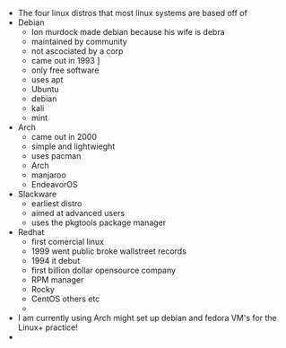 - The four linux distros that most linux systems are based off of
- Debian 
	- Ion murdock made debian because his wife is debra 
	- maintained by community 
	- not ascociated by a corp 
	- came out in 1993 ]
	- only free software 
	- uses apt 
	- Ubuntu 
	- debian 
	- kali 
	- mint
- Arch 
	- came out in 2000 
	- simple and lightwieght 
	- uses pacman 
	- Arch 
	- manjaroo
	- EndeavorOS
- Slackware 
	- earliest distro 
	- aimed at advanced users 
	- uses the pkgtools package manager
- Redhat 
	- first comercial linux 
	- 1999 went public broke wallstreet records 
	- 1994 it debut 
	- first billion dollar opensource company 
	- RPM manager 
	- Rocky 
	- CentOS others etc 
	- 
- I am currently using Arch might set up debian and fedora VM's for the Linux+ practice!
- 